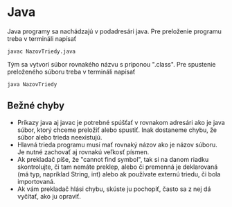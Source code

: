 # Java

Java programy sa nachádzajú v podadresári java.
Pre preloženie programu treba v termináli napísať

`javac NazovTriedy.java`

Tým sa vytvorí súbor rovnakého názvu s príponou ".class".
Pre spustenie preloženého súboru treba v termináli napísať

`java NazovTriedy`

## Bežné chyby

- Príkazy java aj javac je potrebné spúšťať v rovnakom adresári ako je java súbor, ktorý chceme preložiť alebo spustiť. Inak dostaneme chybu, že súbor alebo trieda neexistujú.
- Hlavná trieda programu musí mať rovnaký názov ako je názov súboru. Je nutné zachovať aj rovnakú veľkosť písmen.
- Ak prekladač píše, že "cannot find symbol", tak si na danom riadku skontrolujte, či tam nemáte preklep, alebo či premenná je deklarovaná (má typ, napríklad String, int) alebo ak používate externú triedu, či bola importovaná.
- Ak vám prekladač hlási chybu, skúste ju pochopiť, často sa z nej dá vyčítať, ako ju opraviť.
